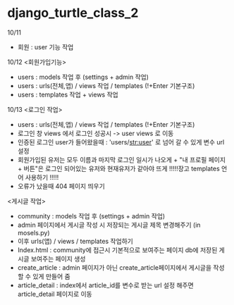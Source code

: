 # django_turtle_class_2

10/11
- 회원 : user 기능 작업 

10/12
 <회원가입기능>
- users : models 작업 후 (settings + admin 작업)
- users : urls(전체,앱) / views 작업 / templates (!+Enter 기본구조)
- users : templates 작업 + views 작업

10/13
 <로그인 작업>
- users : urls(전체,앱) / views 작업 / templates (!+Enter 기본구조)
- 로그인 창 views 에서 로그인 성공시 -> user views 로 이동
- 인증된 로그인 user가 들어왔을때 : 'users/<str:user>' 로 넘어 갈 수 있게 변수 url 설정
- 회원가입된 유저는 모두 이름과 마지막 로그인 일시가 나오게 + "내 프로필 페이지 + 버튼"은 로그인 되어있는 유저와 현재유저가 같아야 뜨게 !!!!!장고 templates 언어 사용하기 !!!!!
- 오류가 났을때 404 페이지 띄우기

 <게시글 작업>
- community : models 작업 후 (settings + admin 작업)
- admin 페이지에서 게시글 작성 시 저장되는 게시글 제목 변경해주기 (in mosels.py)
- 이후 urls(앱) / views / templates 작업하기
- Index.html : community에 접근시 기본적으로 보여주는 페이지 db에 저장된 게시글 보여주는 페이지 생성 
- create_article : admin 페이지가 아닌 create_article페이지에서 게시글을 작성 할 수 있게 만들어 줌
- article_detail : index에서 article_id를 변수로 받는 url 설정 해주면 article_detail 페이지로 이동